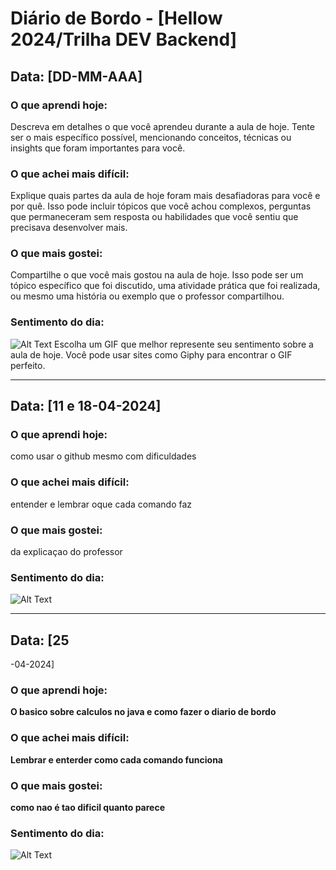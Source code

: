 # Diário de Bordo - [Hellow 2024/Trilha DEV Backend]

## Data: [DD-MM-AAA]

### O que aprendi hoje:
Descreva em detalhes o que você aprendeu durante a aula de hoje. Tente ser o mais específico possível, mencionando conceitos, técnicas ou insights que foram importantes para você.

### O que achei mais difícil:
Explique quais partes da aula de hoje foram mais desafiadoras para você e por quê. Isso pode incluir tópicos que você achou complexos, perguntas que permaneceram sem resposta ou habilidades que você sentiu que precisava desenvolver mais.

### O que mais gostei:
Compartilhe o que você mais gostou na aula de hoje. Isso pode ser um tópico específico que foi discutido, uma atividade prática que foi realizada, ou mesmo uma história ou exemplo que o professor compartilhou.

### Sentimento do dia:
![Alt Text](URL_DO_GIF)
Escolha um GIF que melhor represente seu sentimento sobre a aula de hoje. Você pode usar sites como Giphy para encontrar o GIF perfeito.

---
## Data: [11 e 18-04-2024]

### O que aprendi hoje:
como usar o github mesmo com dificuldades

### O que achei mais difícil:
entender e lembrar oque cada comando faz

### O que mais gostei:
da explicaçao do professor

### Sentimento do dia:
![Alt Text](https://media3.giphy.com/media/xT1XH20RPY6rBmMBLa/200.webp?cid=790b7611kz3z6sb65un11h70hp0ytqwv9lqe1mew7zh6h7oe&ep=v1_gifs_search&rid=200.webp&ct=g)

---

## Data: [25
-04-2024]

### O que aprendi hoje:
**O basico sobre calculos no java e como fazer o diario de bordo**

### O que achei mais difícil:
**Lembrar e enterder como cada comando funciona**

### O que mais gostei:
**como nao é tao dificil quanto parece**

### Sentimento do dia:
![Alt Text](https://media1.giphy.com/media/IPbS5R4fSUl5S/giphy.webp?cid=790b7611incamnoolsl9lk05cbiwij6btnx8vdvwe7xzlish&ep=v1_gifs_search&rid=giphy.webp&ct=g)

